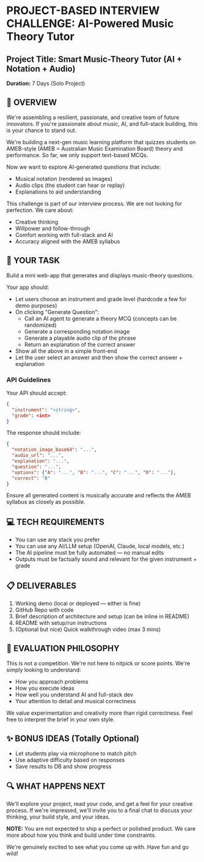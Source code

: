 # PROJECT-BASED INTERVIEW CHALLENGE: AI-Powered Music Theory Tutor

## Project Title: Smart Music-Theory Tutor (AI + Notation + Audio)
**Duration:** 7 Days (Solo Project)

## 🌟 OVERVIEW
We're assembling a resilient, passionate, and creative team of future innovators. If you're passionate about music, AI, and full-stack building, this is your chance to stand out.

We're building a next-gen music learning platform that quizzes students on AMEB-style (AMEB = Australian Music Examination Board) theory and performance. So far, we only support text-based MCQs.

Now we want to explore AI-generated questions that include:
- Musical notation (rendered as images)
- Audio clips (the student can hear or replay)
- Explanations to aid understanding

This challenge is part of our interview process. We are not looking for perfection. We care about:
- Creative thinking
- Willpower and follow-through
- Comfort working with full-stack and AI
- Accuracy aligned with the AMEB syllabus

## 🔧 YOUR TASK
Build a mini web-app that generates and displays music-theory questions.

Your app should:
- Let users choose an instrument and grade level (hardcode a few for demo purposes)
- On clicking "Generate Question":
  - Call an AI agent to generate a theory MCQ (concepts can be randomized)
  - Generate a corresponding notation image
  - Generate a playable audio clip of the phrase
  - Return an explanation of the correct answer
- Show all the above in a simple front-end
- Let the user select an answer and then show the correct answer + explanation

### API Guidelines
Your API should accept:
```json
{
  "instrument": "<string>",
  "grade": <int>
}
```

The response should include:
```json
{
  "notation_image_base64": "...",
  "audio_url": "...",
  "explanation": "...",
  "question": "...",
  "options": {"A": "...", "B": "...", "C": "...", "D": "..."},
  "correct": "B"
}
```

Ensure all generated content is musically accurate and reflects the AMEB syllabus as closely as possible.

## 💻 TECH REQUIREMENTS
- You can use any stack you prefer
- You can use any AI/LLM setup (OpenAI, Claude, local models, etc.)
- The AI pipeline must be fully automated — no manual edits
- Outputs must be factually sound and relevant for the given instrument + grade

## 📋 DELIVERABLES
1. Working demo (local or deployed — either is fine)
2. GitHub Repo with code
3. Brief description of architecture and setup (can be inline in README)
4. README with setup/run instructions
5. (Optional but nice) Quick walkthrough video (max 3 mins)

## 🎯 EVALUATION PHILOSOPHY
This is not a competition. We're not here to nitpick or score points. We're simply looking to understand:
- How you approach problems
- How you execute ideas
- How well you understand AI and full-stack dev
- Your attention to detail and musical correctness

We value experimentation and creativity more than rigid correctness. Feel free to interpret the brief in your own style.

## ✨ BONUS IDEAS (Totally Optional)
- Let students play via microphone to match pitch
- Use adaptive difficulty based on responses
- Save results to DB and show progress

## 🔍 WHAT HAPPENS NEXT
We'll explore your project, read your code, and get a feel for your creative process. If we're impressed, we'll invite you to a final chat to discuss your thinking, your build style, and your ideas.

**NOTE:** You are not expected to ship a perfect or polished product. We care more about how you think and build under time constraints.

We're genuinely excited to see what you come up with. Have fun and go wild! 